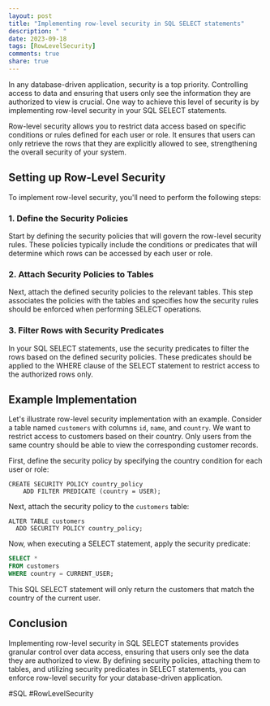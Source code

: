 ```yaml
---
layout: post
title: "Implementing row-level security in SQL SELECT statements"
description: " "
date: 2023-09-18
tags: [RowLevelSecurity]
comments: true
share: true
---
```


In any database-driven application, security is a top priority. Controlling access to data and ensuring that users only see the information they are authorized to view is crucial. One way to achieve this level of security is by implementing row-level security in your SQL SELECT statements.

Row-level security allows you to restrict data access based on specific conditions or rules defined for each user or role. It ensures that users can only retrieve the rows that they are explicitly allowed to see, strengthening the overall security of your system.

## Setting up Row-Level Security

To implement row-level security, you'll need to perform the following steps:

### 1. Define the Security Policies

Start by defining the security policies that will govern the row-level security rules. These policies typically include the conditions or predicates that will determine which rows can be accessed by each user or role.

### 2. Attach Security Policies to Tables

Next, attach the defined security policies to the relevant tables. This step associates the policies with the tables and specifies how the security rules should be enforced when performing SELECT operations.

### 3. Filter Rows with Security Predicates

In your SQL SELECT statements, use the security predicates to filter the rows based on the defined security policies. These predicates should be applied to the WHERE clause of the SELECT statement to restrict access to the authorized rows only.

## Example Implementation

Let's illustrate row-level security implementation with an example. Consider a table named `customers` with columns `id`, `name`, and `country`. We want to restrict access to customers based on their country. Only users from the same country should be able to view the corresponding customer records.

First, define the security policy by specifying the country condition for each user or role:

```
CREATE SECURITY POLICY country_policy
	ADD FILTER PREDICATE (country = USER);
```

Next, attach the security policy to the `customers` table:

```
ALTER TABLE customers
  ADD SECURITY POLICY country_policy;
```

Now, when executing a SELECT statement, apply the security predicate:

```sql
SELECT *
FROM customers
WHERE country = CURRENT_USER;
```

This SQL SELECT statement will only return the customers that match the country of the current user.

## Conclusion

Implementing row-level security in SQL SELECT statements provides granular control over data access, ensuring that users only see the data they are authorized to view. By defining security policies, attaching them to tables, and utilizing security predicates in SELECT statements, you can enforce row-level security for your database-driven application.

#SQL #RowLevelSecurity
